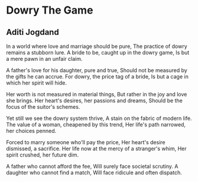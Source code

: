 # Dowry The Game

## Aditi Jogdand

In a world where love and marriage should be pure,
The practice of dowry remains a stubborn lure.
A bride to be, caught up in the dowry game,
Is but a mere pawn in an unfair claim.

A father's love for his daughter, pure and true,
Should not be measured by the gifts he can accrue.
For dowry, the price tag of a bride,
Is but a cage in which her spirit will hide.

Her worth is not measured in material things,
But rather in the joy and love she brings.
Her heart's desires, her passions and dreams,
Should be the focus of the suitor's schemes.

Yet still we see the dowry system thrive,
A stain on the fabric of modern life.
The value of a woman, cheapened by this trend,
Her life's path narrowed, her choices penned.

Forced to marry someone who'll pay the price,
Her heart's desire dismissed, a sacrifice.
Her life now at the mercy of a stranger's whim,
Her spirit crushed, her future dim.

A father who cannot afford the fee,
Will surely face societal scrutiny.
A daughter who cannot find a match,
Will face ridicule and often dispatch.

